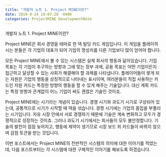 ```yaml
---
title: "개발자 노트 1. Project MINE이란?"
date: 2019-9-24 19:07:28 -0400
categories: ProjectMINE DevelopmentNote
---
```

개발자 노트 1. Project MINE이란?

Project MINE은 회사 경영을 테마로 한 덱 빌딩 카드 게임입니다. 
이 게임을 플레이하시는 분들은 각 기업의 대표가 되어 기업의 명성치를 다른 기업보다 많이 얻어야 합니다.

모든 Project MINE에서 볼 수 있는 시스템은 실제 회사의 행동과 닮아있습니다.
기업 목표는 각 기업이 추구하는 방향과 그에 맞는 정부 과제, 공용 목표는 어떤 기업이든지 접근하고 달성할 수 있는 사회가 해결해야 할 과제를 나타냅니다.
플레이어들이 쌓게 되는 자원은 기업의 행동을 상징적으로 나타내는 표시이며, 여러분들이 직접 사용하는 카드인 자원 카드는 특정한 방향의 행동을 할 수 있게 해주는 기술입니다. 대신 계획 카드는 특정 방향과 관계없이 어느 기업이 써도 괜찮은 기술인 것이죠.

Project MINE에는 시기라는 개념이 있습니다.
경쟁 시기와 과도기 시기로 구성되어 있는데, 공통적으로 시기가 시작할 때 덱을 섞습니다.
경쟁 시기에는 기업의 몸집을 부풀리는 시기입니다. 자유 시장 안에서 서로 경쟁하기 때문에 기술은 계속 변화하고 모두가 경쟁적으로 성장하는 것이죠.
그러나 과도기 시기에서는 회사들이 모두 불안정합니다.
기술의 발전이 점점 늦어지고, 행동에 제약이 생기므로 시장 보드 위 카드들이 바뀌지 않으며 감점 토큰을 받는 것입니다.

이번 포스트에서는 Project MINE의 전반적인 시스템의 의미에 대한 이야기를 적었는데, 다음 포스트부터는 각 시스템에 대한 구체적인 이야기를 해보도록 하겠습니다.
